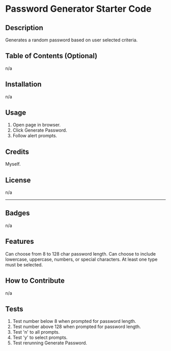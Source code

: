 # Password Generator Starter Code

## Description

Generates a random password based on user selected criteria.


## Table of Contents (Optional)

n/a

## Installation

n/a

## Usage

1. Open page in browser.
2. Click Generate Password.
3. Follow alert prompts.

## Credits

Myself.

## License

n/a

---


## Badges

n/a

## Features

Can choose from 8 to 128 char password length.
Can choose to include lowercase, uppercase, numbers, or special characters.
At least one type must be selected.

## How to Contribute

n/a

## Tests

1. Test number below 8 when prompted for password length.
2. Test number above 128 when prompted for password length.
3. Test 'n' to all prompts.
4. Test 'y' to select prompts.
5. Test rerunning Generate Password.
